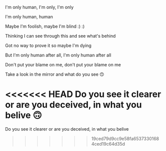 I'm only human, I'm only, I'm only

I'm only human, human

Maybe I'm foolish, maybe I'm blind :) :)

Thinking I can see through this and see what's behind

Got no way to prove it so maybe I'm dying

But I'm only human after all, I'm only human after all

Don't put your blame on me, don't put your blame on me

Take a look in the mirror and what do you see 🙃

<<<<<<< HEAD
Do you see it clearer or are you deceived, in what you belive 🙃
=======
Do you see it clearer or are you deceived, in what you belive
>>>>>>> 19ced79d9cc9e58fa65373301684ced19c64d35d
